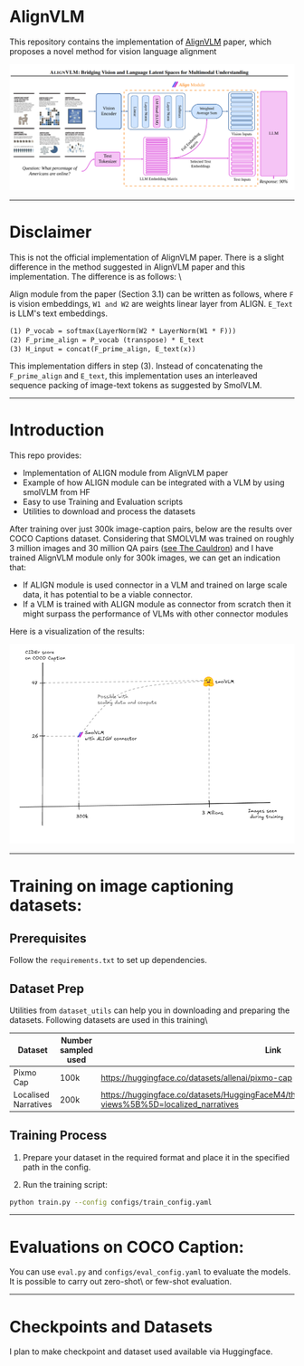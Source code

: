 # AlignVLM
This repository contains the implementation of  [AlignVLM](https://arxiv.org/abs/2502.01341) paper, which proposes a novel method for vision language alignment

![ALIGN-VLM Concept](resources/align_vlm_concept.png)

---

# Disclaimer
This is not the official implementation of AlignVLM paper. There is a slight difference in the method suggested in AlignVLM 
paper and this implementation. The difference is as follows: \\

Align module from the paper (Section 3.1) can be written as follows, where `F` is vision embeddings, `W1 and W2` are weights
linear layer from ALIGN. `E_Text` is LLM's text embeddings.
```commandline
(1) P_vocab = softmax(LayerNorm(W2 * LayerNorm(W1 * F)))
(2) F_prime_align = P_vocab (transpose) * E_text
(3) H_input = concat(F_prime_align, E_text(x))
```

This implementation differs in step (3). Instead of concatenating the `F_prime_align` and `E_text`, this implementation 
uses an interleaved sequence packing of image-text tokens as suggested by SmolVLM. 

---

# Introduction

This repo provides:
* Implementation of ALIGN module from AlignVLM paper
* Example of how ALIGN module can be integrated with a VLM by using smolVLM from HF
* Easy to use Training and Evaluation scripts
* Utilities to download and process the datasets

After training over just 300k image-caption pairs, below are the results over COCO Captions dataset. 
Considering that SMOLVLM was trained on roughly 3 million images and 30 million QA pairs ([see The Cauldron](https://huggingface.co/datasets/HuggingFaceM4/the_cauldron))
and I have trained AlignVLM module only for 300k images, we can get an indication that:
* If ALIGN module is used connector in a VLM and trained on large scale data, it has potential to be a viable connector.
* If a VLM is trained with ALIGN module as connector from scratch then it might surpass the performance of VLMs with other connector modules

Here is a visualization of the results:

![results](resources/results.png)

---

# Training on image captioning datasets:

## Prerequisites
Follow the `requirements.txt` to set up dependencies. 

## Dataset Prep
Utilities from `dataset_utils` can help you in downloading and preparing the datasets. Following datasets are used in this training\\

|Dataset|Number sampled used|Link|
|--------|-------------------|------|
|Pixmo Cap|100k|https://huggingface.co/datasets/allenai/pixmo-cap|
|Localised Narratives|200k|https://huggingface.co/datasets/HuggingFaceM4/the_cauldron/viewer/localized_narratives?views%5B%5D=localized_narratives|




## Training Process

1. Prepare your dataset in the required format and place it in the specified path in the config.

2. Run the training script:
```bash
python train.py --config configs/train_config.yaml
```

---

# Evaluations on COCO Caption:

You can use `eval.py` and `configs/eval_config.yaml` to evaluate the models. It is possible to carry out zero-shot\\
or few-shot evaluation.


---

# Checkpoints and Datasets

I plan to make checkpoint and dataset used available via Huggingface.